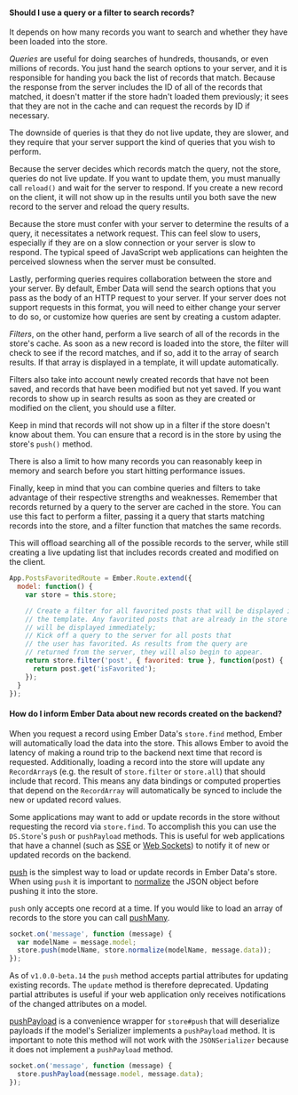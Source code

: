 #### Should I use a query or a filter to search records?

It depends on how many records you want to search and whether they have
been loaded into the store.

_Queries_ are useful for doing searches of hundreds, thousands, or even
millions of records. You just hand the search options to your server,
and it is responsible for handing you back the list of records that
match. Because the response from the server includes the ID of all of
the records that matched, it doesn't matter if the store hadn't loaded
them previously; it sees that they are not in the cache and can request
the records by ID if necessary.

The downside of queries is that they do not live update, they are
slower, and they require that your server support the kind of queries
that you wish to perform.

Because the server decides which records match the query, not the store,
queries do not live update. If you want to update them, you must
manually call `reload()` and wait for the server to respond. If you
create a new record on the client, it will not show up in the results
until you both save the new record to the server and reload the query
results.

Because the store must confer with your server to determine the results
of a query, it necessitates a network request. This can feel slow to
users, especially if they are on a slow connection or your server is
slow to respond. The typical speed of JavaScript web applications can
heighten the perceived slowness when the server must be consulted.

Lastly, performing queries requires collaboration between the store and
your server. By default, Ember Data will send the search options that
you pass as the body of an HTTP request to your server. If your server
does not support requests in this format, you will need to either change
your server to do so, or customize how queries are sent by creating a
custom adapter.

_Filters_, on the other hand, perform a live search of all of the records
in the store's cache. As soon as a new record is loaded into the store,
the filter will check to see if the record matches, and if so, add it to
the array of search results. If that array is displayed in a template,
it will update automatically.

Filters also take into account newly created records that have not been
saved, and records that have been modified but not yet saved. If you
want records to show up in search results as soon as they are created or
modified on the client, you should use a filter.

Keep in mind that records will not show up in a filter if the store
doesn't know about them. You can ensure that a record is in the store by
using the store's `push()` method.

There is also a limit to how many records you can reasonably keep in
memory and search before you start hitting performance issues.

Finally, keep in mind that you can combine queries and filters to take
advantage of their respective strengths and weaknesses. Remember that
records returned by a query to the server are cached in the store. You
can use this fact to perform a filter, passing it a query that starts
matching records into the store, and a filter function that matches the
same records.

This will offload searching all of the possible records to the server,
while still creating a live updating list that includes records created
and modified on the client.

```javascript
App.PostsFavoritedRoute = Ember.Route.extend({
  model: function() {
    var store = this.store;

    // Create a filter for all favorited posts that will be displayed in
    // the template. Any favorited posts that are already in the store
    // will be displayed immediately;
    // Kick off a query to the server for all posts that
    // the user has favorited. As results from the query are
    // returned from the server, they will also begin to appear.
    return store.filter('post', { favorited: true }, function(post) {
      return post.get('isFavorited');
    });
  }
});
```

#### How do I inform Ember Data about new records created on the backend?

When you request a record using Ember Data's `store.find` method, Ember
will automatically load the data into the store. This allows Ember to
avoid the latency of making a round trip to the backend next time
that record is requested. Additionally, loading a record into the
store will update any `RecordArray`s (e.g. the result of
`store.filter` or `store.all`) that should include that record. This
means any data bindings or computed properties that depend on the
`RecordArray` will automatically be synced to include the new or
updated record values.

Some applications may want to add or update records in the store
without requesting the record via `store.find`. To accomplish this you
can use the `DS.Store`'s `push` or `pushPayload`
methods. This is useful for web applications that have a channel
(such as [SSE](http://dev.w3.org/html5/eventsource/) or
[Web Sockets](http://www.w3.org/TR/2009/WD-websockets-20091222/)) to
notify it of new or updated records on the backend.

[push](https://api.emberjs.com/data/classes/DS.Store.html#method_push)
is the simplest way to load or update records in Ember Data's store.
When using `push` it is important to
[normalize](https://api.emberjs.com/data/classes/DS.Store.html#method_normalize)
the JSON object before pushing it into the store.

`push` only accepts one record at a time. If you would like to load an
array of records to the store you can call
[pushMany](https://api.emberjs.com/data/classes/DS.Store.html#method_pushMany).

```javascript
socket.on('message', function (message) {
  var modelName = message.model;
  store.push(modelName, store.normalize(modelName, message.data));
});
```

As of `v1.0.0-beta.14` the `push` method accepts partial attributes for
updating existing records. The `update` method is therefore deprecated.
Updating partial attributes is useful if your web application only
receives notifications of the changed attributes on a model.

[pushPayload](https://api.emberjs.com/data/classes/DS.Store.html#method_pushPayload)
is a convenience wrapper for `store#push` that will deserialize
payloads if the model's Serializer implements a `pushPayload`
method. It is important to note this method will not work with the
`JSONSerializer` because it does not implement a `pushPayload`
method.

```javascript
socket.on('message', function (message) {
  store.pushPayload(message.model, message.data);
});
```

<!-- eof - needed for pages that end in a code block  -->
